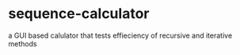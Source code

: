 # sequence-calculator
a GUI based calulator that tests effieciency of recursive and iterative methods
